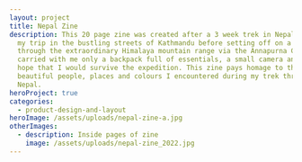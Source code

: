 ```yaml
---
layout: project
title: Nepal Zine
description: This 20 page zine was created after a 3 week trek in Nepal. I began
  my trip in the bustling streets of Kathmandu before setting off on a trek
  through the extraordinary Himalaya mountain range via the Annapurna Circuit. I
  carried with me only a backpack full of essentials, a small camera and the
  hope that I would survive the expedition. This zine pays homage to the
  beautiful people, places and colours I encountered during my trek through
  Nepal.
heroProject: true
categories:
  - product-design-and-layout
heroImage: /assets/uploads/nepal-zine-a.jpg
otherImages:
  - description: Inside pages of zine
    image: /assets/uploads/nepal-zine_2022.jpg
---
```

